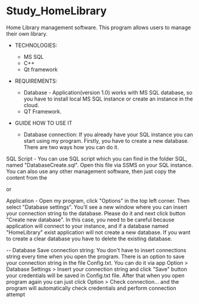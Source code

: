 # Study_HomeLibrary

Home Library management software. This program allows users to manage their own library.

- TECHNOLOGIES:
  - MS SQL
  - C++
  - Qt framework


- REQUIREMENTS:

	- Database - Application(version 1.0) works with MS SQL database, so you have to install local MS SQL instance or create an instance in the cloud. 
	- QT Framework.
	

- GUIDE HOW TO USE IT
	- Database connection:
	If you already have your SQL instance you can start using my program. Firstly, you have to create a new database. There are two ways how you can do it. 

SQL Script - You can use SQL script which you can find in the folder SQL, named "DatabaseCreate.sql". Open this file via SSMS on your SQL instance. You can also use any other management software, then just copy the content from the 

or 

Application - Open my program, click "Options" in the top left corner. Then select "Database settings". You'll see a new window where you can insert your connection string to the database. Please do it and next click button "Create new database". In this case, you need to be careful because application will connect to your instance, and if a database named "HomeLibrary" exist application will not create a new database. If you want to create a clear database you have to delete the existing database. 
	
 -- Database Save connection string:
You don't have to insert connections string every time when you open the program. There is an option to save your connection string in the file Config.txt. You can do it via app Option > Database Settings > Insert your connection string and click "Save" button your credentials will be saved in Config.txt file. After that when you open program again you can just click Option > Check connection... and the program will automatically check credentials and perform connection attempt 
	



